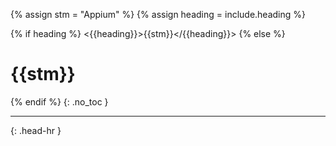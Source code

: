 <!-- _includes/docs/env/java/ -->

{% assign stm = "Appium" %}
{% assign heading = include.heading %}

{% if heading %}
<{{heading}}>{{stm}}</{{heading}}>
{% else %}
<h1>{{stm}}</h1>
{% endif %}
{: .no_toc }
<hr>{: .head-hr }

